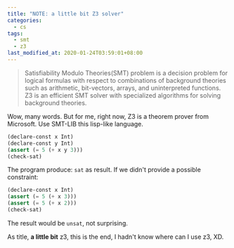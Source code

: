 ```yaml
---
title: "NOTE: a little bit Z3 solver"
categories:
  - cs
tags:
  - smt
  - z3
last_modified_at: 2020-01-24T03:59:01+08:00
---
```


> Satisfiability Modulo Theories(SMT) problem is a decision problem for logical formulas with respect to combinations of background theories such as arithmetic, bit-vectors, arrays, and uninterpreted functions. Z3 is an efficient SMT solver with specialized algorithms for solving background theories.

Wow, many words. But for me, right now, Z3 is a theorem prover from Microsoft. Use SMT-LIB this lisp-like language.

```lisp
(declare-const x Int)
(declare-const y Int)
(assert (= 5 (+ x y 3)))
(check-sat)
```

The program produce: `sat` as result. If we didn't provide a possible constraint:

```lisp
(declare-const x Int)
(assert (= 5 (+ x 3)))
(assert (= 5 (+ x 2)))
(check-sat)
```

The result would be `unsat`, not surprising.

As title, **a little bit** z3, this is the end, I hadn't know where can I use z3, XD.
